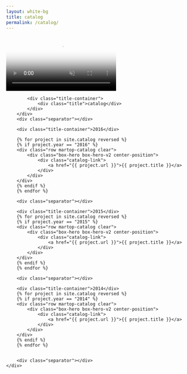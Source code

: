 ```yaml
---
layout: white-bg
title: catalog
permalink: /catalog/
---
```


<div class="banner">
	<video autoplay loop muted class="banner__video" poster="/assets/images/poster.jpg">
		<source src="/assets/video/catalog-video.mp4" type="video/mp4">
	</video>
	<div class="crwns-wrapper catalog-wrapper clear">
		<div class="spacer3x"></div>
		<div class="row martop-catalog clear">

			<div class="title-container">
				<div class="title">catalog</div>
			</div>
		</div>
		<div class="separator"></div>

		<div class="title-container">2016</div>
		
		{% for project in site.catalog reversed %}
		{% if project.year == "2016" %}
		<div class="row martop-catalog clear">
			<div class="box-hero box-hero-v2 center-position">
				<div class="catalog-link">
					<a href="{{ project.url }}">{{ project.title }}</a>
				</div>
			</div>
		</div>
		{% endif %}
		{% endfor %}

		<div class="separator"></div>

		<div class="title-container">2015</div>
		{% for project in site.catalog reversed %}
		{% if project.year == "2015" %}
		<div class="row martop-catalog clear">
			<div class="box-hero box-hero-v2 center-position">
				<div class="catalog-link">
					<a href="{{ project.url }}">{{ project.title }}</a>
				</div>
			</div>
		</div>
		{% endif %}
		{% endfor %}

		<div class="separator"></div>

		<div class="title-container">2014</div>
		{% for project in site.catalog reversed %}
		{% if project.year == "2014" %}
		<div class="row martop-catalog clear">
			<div class="box-hero box-hero-v2 center-position">
				<div class="catalog-link">
					<a href="{{ project.url }}">{{ project.title }}</a>
				</div>
			</div>
		</div>
		{% endif %}
		{% endfor %}
		

		<div class="separator"></div>
	</div>
	
</div>